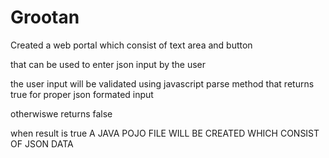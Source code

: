 # Grootan
Created a web portal which consist of text area and button 

that can be used to enter json input by the user

the user input will be validated using javascript parse method that returns true for proper json formated input

otherwiswe returns false

when result is true A JAVA POJO FILE WILL BE CREATED WHICH CONSIST OF JSON DATA
